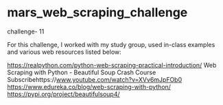 # mars_web_scraping_challenge
challenge- 11

For this challenge, I worked with my study group, used in-class examples and various web resources listed below:

https://realpython.com/python-web-scraping-practical-introduction/
Web Scraping with Python - Beautiful Soup Crash Course Subscribehttps://www.youtube.com/watch?v=XVv6mJpFOb0
https://www.edureka.co/blog/web-scraping-with-python/
https://pypi.org/project/beautifulsoup4/

